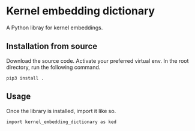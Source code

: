 # Kernel embedding dictionary

A Python libray for kernel embeddings.

## Installation from source

Download the source code. 
Activate your preferred virtual env. 
In the root directory, run the following command.

```commandline
pip3 install .
```

## Usage

Once the library is installed, import it like so.

```commandline
import kernel_embedding_dictionary as ked
```

